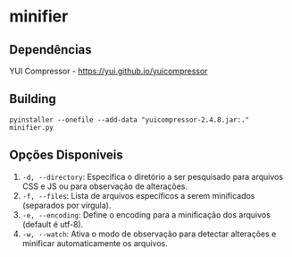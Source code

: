 # minifier

## Dependências
YUI Compressor - https://yui.github.io/yuicompressor

## Building

```
pyinstaller --onefile --add-data "yuicompressor-2.4.8.jar:." minifier.py
```

## Opções Disponíveis
1. `-d, --directory`: Especifica o diretório a ser pesquisado para arquivos CSS e JS ou para observação de alterações.
1. `-f, --files`: Lista de arquivos específicos a serem minificados (separados por vírgula).
1. `-e, --encoding`: Define o encoding para a minificação dos arquivos (default é utf-8).
1. `-w, --watch`: Ativa o modo de observação para detectar alterações e minificar automaticamente os arquivos.
